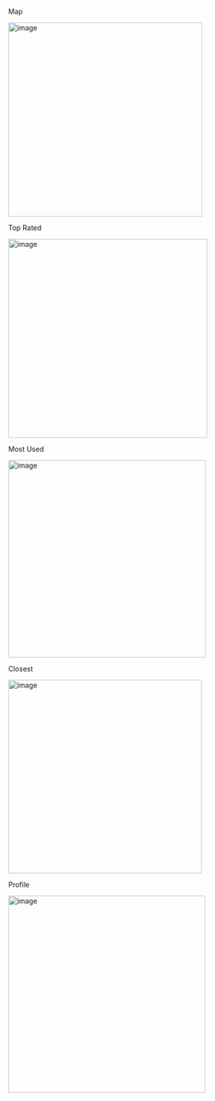 
Map



<img width="391" alt="image" src="https://github.com/user-attachments/assets/4ee4dceb-1b39-4580-bcb5-ace1727b2133">

Top Rated


<img width="401" alt="image" src="https://github.com/user-attachments/assets/fc6be4a7-5960-4b79-84eb-839a150f8bb0">

Most Used



<img width="398" alt="image" src="https://github.com/user-attachments/assets/b627b79e-bd28-4ef2-bb17-083303b8c9d5">

Closest



<img width="390" alt="image" src="https://github.com/user-attachments/assets/a044eac9-0ede-4c72-a5fc-c4716c2c7a3e">

Profile



<img width="397" alt="image" src="https://github.com/user-attachments/assets/cdef9ebe-0acd-45e0-a173-fde246a11cd2">
